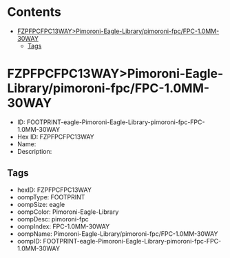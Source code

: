 



Contents
========

* [FZPFPCFPC13WAY>Pimoroni-Eagle-Library/pimoroni-fpc/FPC-1.0MM-30WAY](#fzpfpcfpc13waypimoroni-eagle-librarypimoroni-fpcfpc-10mm-30way)
	* [Tags](#tags)

# FZPFPCFPC13WAY>Pimoroni-Eagle-Library/pimoroni-fpc/FPC-1.0MM-30WAY

- ID: FOOTPRINT-eagle-Pimoroni-Eagle-Library-pimoroni-fpc-FPC-1.0MM-30WAY
- Hex ID: FZPFPCFPC13WAY
- Name: 
- Description: 

## Tags

- hexID: FZPFPCFPC13WAY
- oompType: FOOTPRINT
- oompSize: eagle
- oompColor: Pimoroni-Eagle-Library
- oompDesc: pimoroni-fpc
- oompIndex: FPC-1.0MM-30WAY
- oompName: Pimoroni-Eagle-Library/pimoroni-fpc/FPC-1.0MM-30WAY
- oompID: FOOTPRINT-eagle-Pimoroni-Eagle-Library-pimoroni-fpc-FPC-1.0MM-30WAY
